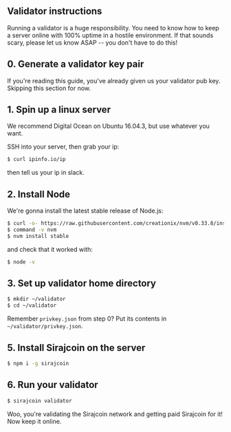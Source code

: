 ## Validator instructions

Running a validator is a huge responsibility. You need to know how to keep a server online with 100% uptime in a hostile environment. If that sounds scary, please let us know ASAP -- you don't have to do this!

## 0. Generate a validator key pair

If you're reading this guide, you've already given us your validator pub key. Skipping this section for now.

## 1. Spin up a linux server

We recommend Digital Ocean on Ubuntu 16.04.3, but use whatever you want.

SSH into your server, then grab your ip:

```bash
$ curl ipinfo.io/ip
```

then tell us your ip in slack.

## 2. Install Node

We're gonna install the latest stable release of Node.js:

```bash
$ curl -o- https://raw.githubusercontent.com/creationix/nvm/v0.33.8/install.sh | bash
$ command -v nvm
$ nvm install stable
```

and check that it worked with:

```bash
$ node -v
```

## 3. Set up validator home directory

```bash
$ mkdir ~/validator
$ cd ~/validator
```

Remember `privkey.json` from step 0? Put its contents in `~/validator/privkey.json`.

## 5. Install Sirajcoin on the server

```bash
$ npm i -g sirajcoin
```

## 6. Run your validator

```bash
$ sirajcoin validator
```

Woo, you're validating the Sirajcoin network and getting paid Sirajcoin for it! Now keep it online.
